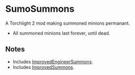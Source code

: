 # SumoSummons

A Torchlight 2 mod making summoned minions permanant.

- All summoned minions last forever, until dead.

## Notes

- Includes [ImprovedEngineerSummons](https://steamcommunity.com/sharedfiles/filedetails/?id=136400164&searchtext=).
- Includes [ImprovedSummons](https://steamcommunity.com/sharedfiles/filedetails/?id=136329619).